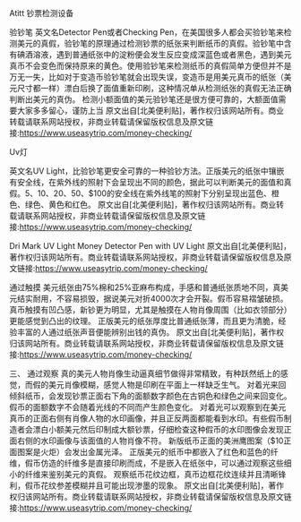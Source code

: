 Atitt 钞票检测设备


验钞笔 英文名Detector Pen或者Checking Pen，在美国很多人都会买验钞笔来检测美元的真假，验钞笔的原理通过检测钞票的纸张来判断纸币的真假。验钞笔中含有碘酒溶液，遇到普通纸张中的淀粉便会发生反应变成深蓝色或者黑色，遇到美元真币不会变色而保持原来的黄色。使用验钞笔来检测纸币的真假简单方便但并不是万无一失，比如对于变造币验钞笔就会出现失误，变造币是用美元真币的纸张（美元尺寸都一样）漂白后换了面值重新印刷，这种情况单从检测纸张的真假无法正确判断出美元的真伪。 检测小额面值的美元验钞笔还是很方便可靠的，大额面值需要大家多多留心，谨防上当 原文出自[北美便利贴]，著作权归该网站所有。商业转载请联系网站授权，非商业转载请保留版权信息及原文链接:https://www.useasytrip.com/money-checking/

Uv灯

英文名UV Light，比验钞笔更安全可靠的一种验钞方法。正版美元的纸张中镶嵌有安全线，在紫外线的照射下会呈现出不同的颜色，据此可以判断美元的面值和真假。$5、$10、$20、$50、$100的安全线在紫外线笔的照射下分别呈现出蓝色、橙色、绿色、黄色和红色。 原文出自[北美便利贴]，著作权归该网站所有。商业转载请联系网站授权，非商业转载请保留版权信息及原文链接:https://www.useasytrip.com/money-checking/

Dri Mark UV Light Money Detector Pen with UV Light 原文出自[北美便利贴]，著作权归该网站所有。商业转载请联系网站授权，非商业转载请保留版权信息及原文链接:https://www.useasytrip.com/money-checking/


通过触摸 美元纸张由75%棉和25%亚麻布构成，手感和普通纸张质地不同，真美元结实耐用，不容易损毁，据说美元对折4000次才会开裂。假币容易褶皱破损。 真币触摸有凹凸感，新钞更为明显，尤其是触摸在人物肖像周围（比如衣领部分）更能感觉到凸出的纹理。 正版美元的纸张厚度比普通纸张薄，而且更为清脆，经验丰富的人通过纸张声音便能辨别出钱的真伪。 原文出自[北美便利贴]，著作权归该网站所有。商业转载请联系网站授权，非商业转载请保留版权信息及原文链接:https://www.useasytrip.com/money-checking/

三、 通过观察 真的美元人物肖像生动逼真细节做得非常精致，有种跃然纸上的感觉，而假的美元肖像模糊，感觉人物是印刷在平面上一样缺乏生气。 对着光来回倾斜纸币，会发现钞票正面右下角的面额数字颜色在古铜色和绿色之间来回变化。假币的面额数字不会随着光线的不同而产生颜色变化。 对着光可以观察到在美元真币的正面右侧有肖像人物的水印画像，并且正反两面都能看到水印。有些假币制造者会漂白小额美元然后印制成大额钞票，仔细检查这种假币的水印图像会发现正面右侧的水印画像与该面值的人物肖像不符。 新版纸币正面的美洲鹰图案（$10正面图案是火炬）会发出金属光泽。 正版美元的纸币中都嵌入了红色和蓝色的纤维，假币仿造的纤维多是直接印刷而成，不是嵌入在纸张中，可以通过观察这些细小的纤维来鉴别美元的真假。 观察纸币花纹边框，真币边框花纹连续并且清晰锋利，假币花纹参差模糊并且可能出现渗墨的现象。 原文出自[北美便利贴]，著作权归该网站所有。商业转载请联系网站授权，非商业转载请保留版权信息及原文链接:https://www.useasytrip.com/money-checking/
